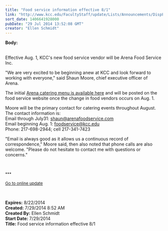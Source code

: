 ```yaml
---
title: "Food service information effective 8/1"
link: "http://www.kcc.edu/FacultyStaff/update/Lists/Announcements/DispForm.aspx?ID=1575"
sort_date: 1406641928000
pubDate: "29 Jul 2014 13:52:08 GMT"
creator: "Ellen Schmidt"
---
```


<div><b>Body:</b> <div class="ExternalClass16987D1023444724A6985A47CAEFB20C">
<div></div>
<p><br />Effective Aug. 1, KCC's new food service vendor will be Arena Food Service Inc.</p>
<p>&quot;We are very excited to be beginning anew at KCC and look forward to working with everyone,&quot; said Shaun Moore, chief executive officer of Arena. </p>
<p>The initial <a href="/FacultyStaff/update/Documents/Arena-KCC-Catering-Guide.pdf">Arena catering menu is available here</a> and will be posted on the food service website once the change in food vendors occurs on Aug. 1.</p>
<p>Moore will be the primary contact for catering events throughout August. The contact information is: <br />Email through July31: <a href="mailto:shaun@arenafoodservice.com">shaun@arenafoodservice.com</a><br />Email beginning Aug. 1: <a href="mailto:foodservice@kcc.edu">foodservice@kcc.edu</a> <br />Phone: 217-698-2944; cell 217-341-7423</p>
<p>&quot;Email is always good as it allows us a continuous record of correspondence,&quot; Moore said, then also noted that phone calls are also welcome. &quot;Please do not hesitate to contact me with questions or concerns.&quot;</p>
<p> </p>
<div><font size="2">***</font></div>
<p><font size="2"><a href="/FacultyStaff/update/Pages/dailyupdate.aspx">Go to online update</a></font></p>
<p><font size="2"></font> </p></div></div>
<div><b>Expires:</b> 8/22/2014</div>
<div><b>Created:</b> 7/29/2014 8:52 AM</div>
<div><b>Created By:</b> Ellen Schmidt</div>
<div><b>Start Date:</b> 7/29/2014</div>
<div><b>Title:</b> Food service information effective 8/1</div>
